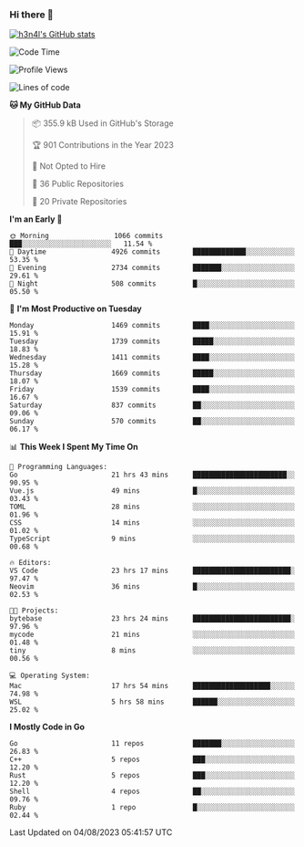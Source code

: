 ### Hi there 👋

[![h3n4l's GitHub stats](https://github-readme-stats.vercel.app/api?username=h3n4l&count_private=true&show_icons=true&theme=radical)](https://github.com/h3n4l/github-readme-stats)

<!--START_SECTION:waka-->
![Code Time](http://img.shields.io/badge/Code%20Time-1%2C467%20hrs%2053%20mins-blue)

![Profile Views](http://img.shields.io/badge/Profile%20Views-2-blue)

![Lines of code](https://img.shields.io/badge/From%20Hello%20World%20I%27ve%20Written-2.7%20million%20lines%20of%20code-blue)

**🐱 My GitHub Data** 

> 📦 355.9 kB Used in GitHub's Storage 
 > 
> 🏆 901 Contributions in the Year 2023
 > 
> 🚫 Not Opted to Hire
 > 
> 📜 36 Public Repositories 
 > 
> 🔑 20 Private Repositories 
 > 
**I'm an Early 🐤** 

```text
🌞 Morning                1066 commits        ███░░░░░░░░░░░░░░░░░░░░░░   11.54 % 
🌆 Daytime                4926 commits        █████████████░░░░░░░░░░░░   53.35 % 
🌃 Evening                2734 commits        ███████░░░░░░░░░░░░░░░░░░   29.61 % 
🌙 Night                  508 commits         █░░░░░░░░░░░░░░░░░░░░░░░░   05.50 % 
```
📅 **I'm Most Productive on Tuesday** 

```text
Monday                   1469 commits        ████░░░░░░░░░░░░░░░░░░░░░   15.91 % 
Tuesday                  1739 commits        █████░░░░░░░░░░░░░░░░░░░░   18.83 % 
Wednesday                1411 commits        ████░░░░░░░░░░░░░░░░░░░░░   15.28 % 
Thursday                 1669 commits        █████░░░░░░░░░░░░░░░░░░░░   18.07 % 
Friday                   1539 commits        ████░░░░░░░░░░░░░░░░░░░░░   16.67 % 
Saturday                 837 commits         ██░░░░░░░░░░░░░░░░░░░░░░░   09.06 % 
Sunday                   570 commits         ██░░░░░░░░░░░░░░░░░░░░░░░   06.17 % 
```


📊 **This Week I Spent My Time On** 

```text
💬 Programming Languages: 
Go                       21 hrs 43 mins      ███████████████████████░░   90.95 % 
Vue.js                   49 mins             █░░░░░░░░░░░░░░░░░░░░░░░░   03.43 % 
TOML                     28 mins             ░░░░░░░░░░░░░░░░░░░░░░░░░   01.96 % 
CSS                      14 mins             ░░░░░░░░░░░░░░░░░░░░░░░░░   01.02 % 
TypeScript               9 mins              ░░░░░░░░░░░░░░░░░░░░░░░░░   00.68 % 

🔥 Editors: 
VS Code                  23 hrs 17 mins      ████████████████████████░   97.47 % 
Neovim                   36 mins             █░░░░░░░░░░░░░░░░░░░░░░░░   02.53 % 

🐱‍💻 Projects: 
bytebase                 23 hrs 24 mins      ████████████████████████░   97.96 % 
mycode                   21 mins             ░░░░░░░░░░░░░░░░░░░░░░░░░   01.48 % 
tiny                     8 mins              ░░░░░░░░░░░░░░░░░░░░░░░░░   00.56 % 

💻 Operating System: 
Mac                      17 hrs 54 mins      ███████████████████░░░░░░   74.98 % 
WSL                      5 hrs 58 mins       ██████░░░░░░░░░░░░░░░░░░░   25.02 % 
```

**I Mostly Code in Go** 

```text
Go                       11 repos            ███████░░░░░░░░░░░░░░░░░░   26.83 % 
C++                      5 repos             ███░░░░░░░░░░░░░░░░░░░░░░   12.20 % 
Rust                     5 repos             ███░░░░░░░░░░░░░░░░░░░░░░   12.20 % 
Shell                    4 repos             ██░░░░░░░░░░░░░░░░░░░░░░░   09.76 % 
Ruby                     1 repo              █░░░░░░░░░░░░░░░░░░░░░░░░   02.44 % 
```




 Last Updated on 04/08/2023 05:41:57 UTC
<!--END_SECTION:waka-->

